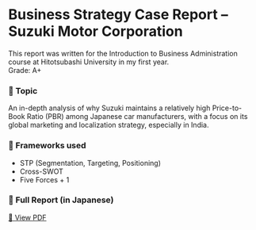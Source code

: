 # Business Strategy Case Report – Suzuki Motor Corporation

This report was written for the Introduction to Business Administration course at Hitotsubashi University in my first year.  
Grade: A+

### 📄 Topic
An in-depth analysis of why Suzuki maintains a relatively high Price-to-Book Ratio (PBR) among Japanese car manufacturers, with a focus on its global marketing and localization strategy, especially in India.

### 🧠 Frameworks used
- STP (Segmentation, Targeting, Positioning)
- Cross-SWOT
- Five Forces + 1

### 📎 Full Report (in Japanese)
[📄 View PDF](./5123017x_桑原周平_経営学入門期末レポート.pdf)
